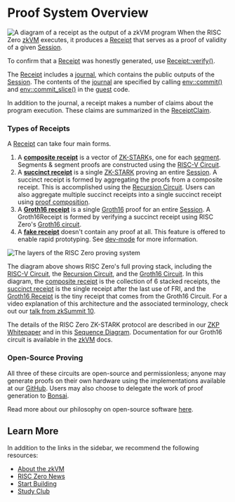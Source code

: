 # Proof System Overview

![A diagram of a receipt as the output of a zkVM program](assets/receipt.png)
When the RISC Zero [zkVM] executes, it produces a [Receipt] that serves as a
proof of validity of a given [Session].

To confirm that a [Receipt] was honestly generated, use [Receipt::verify()].

The [Receipt] includes a [journal], which contains the public outputs of the
[Session]. The contents of the [journal] are specified by calling
[env::commit()] and [env::commit\_slice()][env::commit_slice()] in the [guest] code.

In addition to the journal, a receipt makes a number of claims about the program
execution. These claims are summarized in the [ReceiptClaim].

### Types of Receipts

A [Receipt] can take four main forms.

1. A **[composite receipt]** is a vector of [ZK-STARK]s, one for each [segment].
   Segments & segment proofs are constructed using the [RISC-V Circuit].
2. A **[succinct receipt]** is a single [ZK-STARK] proving an entire [Session].
   A succinct receipt is formed by aggregating the proofs from a composite
   receipt. This is accomplished using the [Recursion Circuit]. Users can also
   aggregate multiple succinct receipts into a single succinct receipt using
   [proof composition].
3. A **[Groth16 receipt]** is a single [Groth16] proof for an entire [Session].
   A Groth16Receipt is formed by verifying a succinct receipt using RISC Zero's
   [Groth16 circuit].
4. A **[fake receipt]** doesn't contain any proof at all. This feature is
   offered to enable rapid prototyping. See [dev-mode] for more information.

![The layers of the RISC Zero proving system](assets/proof-system-layers.png)

The diagram above shows RISC Zero's full proving stack, including the [RISC-V
Circuit], the [Recursion Circuit], and the [Groth16 Circuit]. In this diagram,
the [composite receipt] is the collection of 6 stacked receipts, the [succinct
receipt] is the single receipt after the last use of FRI, and the [Groth16
Receipt] is the tiny receipt that comes from the Groth16 Circuit. For a video
explanation of this architecture and the associated terminology, check out our
[talk from zkSummit 10][zksummit-10].

The details of the RISC Zero ZK-STARK protocol are described in our [ZKP
Whitepaper] and in this [Sequence Diagram]. Documentation for our Groth16
circuit is available in the [zkVM] docs.

### Open-Source Proving

All three of these circuits are open-source and permissionless; anyone may
generate proofs on their own hardware using the implementations available at our
[GitHub]. Users may also choose to delegate the work of proof generation to
[Bonsai].

Read more about our philosophy on open-source software [here][open-source].

## Learn More

In addition to the links in the sidebar, we recommend the following resources:

- [About the zkVM][about-zkvm]
- [RISC Zero News][news]
- [Start Building][quickstart]
- [Study Club]

[about-zkvm]: /api/zkvm

[Bonsai]: https://bonsai.xyz

[composite receipt]: https://docs.rs/risc0-zkvm/*/risc0_zkvm/struct.CompositeReceipt.html

[dev-mode]: /api/generating-proofs/dev-mode

[env::commit()]: https://docs.rs/risc0-zkvm/*/risc0_zkvm/guest/env/fn.commit.html

[env::commit_slice()]: https://docs.rs/risc0-zkvm/*/risc0_zkvm/guest/env/fn.commit_slice.html

[fake receipt]: https://docs.rs/risc0-zkvm/*/risc0_zkvm/enum.InnerReceipt.html#variant.Fake

[GitHub]: https://github.com/risc0/risc0

[Groth16]: /terminology#groth16

[Groth16 receipt]: /terminology#groth16-receipt

[Groth16 Circuit]: /terminology#groth16-circuit

[guest]: https://docs.rs/risc0-zkvm/*/risc0_zkvm/guest

[ImageID]: https://docs.rs/risc0-zkvm/*/risc0_zkvm/struct.SystemState.html

[journal]: https://docs.rs/risc0-zkvm/*/risc0_zkvm/struct.Receipt.html#structfield.journal

[news]: https://risczero.com/news

[open-source]: https://risczero.com/news/open-source

[proof composition]: /terminology#composition

[quickstart]: /api/zkvm/quickstart

[Receipt]: https://docs.rs/risc0-zkvm/*/risc0_zkvm/struct.Receipt.html

[ReceiptClaim]: https://docs.rs/risc0-zkvm/*/risc0_zkvm/struct.ReceiptClaim.html

[Receipt::verify()]: https://docs.rs/risc0-zkvm/*/risc0_zkvm/struct.Receipt.html#method.verify

[Recursion Circuit]: /terminology#recursion-circuit

[RISC-V Circuit]: /terminology#risc-v-circuit

[segment]: /terminology#segment

[SegmentReceipts]: https://docs.rs/risc0-zkvm/*/risc0_zkvm/struct.SegmentReceipts.html

[SegmentReceipt]: https://docs.rs/risc0-zkvm/*/risc0_zkvm/struct.SegmentReceipt.html

[Sequence Diagram]: ./proof-system-sequence-diagram.md

[session]: /terminology#session

[Study Club]: ../studyclub.md

[succinct receipt]: https://docs.rs/risc0-zkvm/*/risc0_zkvm/struct.SuccinctReceipt.html

[ZKP Whitepaper]: https://www.risczero.com/proof-system-in-detail.pdf

[zksummit-10]: https://www.youtube.com/watch?v=wkIBN2CGJdc

[zkVM]: https://docs.rs/risc0-zkvm

[ZK-STARK]: ../reference-docs/about-starks.md
